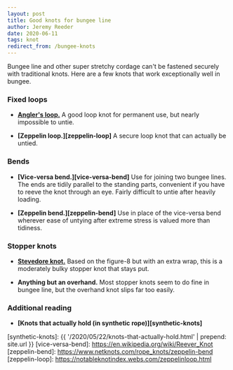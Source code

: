 ```yaml
---
layout: post
title: Good knots for bungee line
author: Jeremy Reeder
date: 2020-06-11
tags: knot
redirect_from: /bungee-knots
---
```


Bungee line and other super stretchy cordage can't be fastened securely with
traditional knots. Here are a few knots that work exceptionally well in
bungee.

### Fixed loops

- **[Angler's loop.][anglers-loop]**
A good loop knot for permanent use, but nearly impossible to untie.

- **[Zeppelin loop.][zeppelin-loop]**
A secure loop knot that can actually be untied.


### Bends

- **[Vice-versa bend.][vice-versa-bend]**
Use for joining two bungee lines. The ends are tidily parallel to the standing
parts, convenient if you have to reeve the knot through an eye. Fairly
difficult to untie after heavily loading.

- **[Zeppelin bend.][zeppelin-bend]**
Use in place of the vice-versa bend wherever ease of untying after extreme
stress is valued more than tidiness.


### Stopper knots

- **[Stevedore knot.][stevedore-knot]**
Based on the figure-8 but with an extra wrap, this is a moderately bulky
stopper knot that stays put.

- **Anything but an overhand.**
Most stopper knots seem to do fine in bungee line, but the overhand knot slips
far too easily.

### Additional reading
- **[Knots that actually hold (in synthetic rope)][synthetic-knots]**


[anglers-loop]:    https://en.wikipedia.org/wiki/Angler's_loop
[stevedore-knot]:  https://www.netknots.com/rope_knots/stevedore-stopper-knot
[synthetic-knots]: {{ '/2020/05/22/knots-that-actually-hold.html' | prepend: site.url }}
[vice-versa-bend]: https://en.wikipedia.org/wiki/Reever_Knot
[zeppelin-bend]:   https://www.netknots.com/rope_knots/zeppelin-bend
[zeppelin-loop]:   https://notableknotindex.webs.com/zeppelinloop.html
